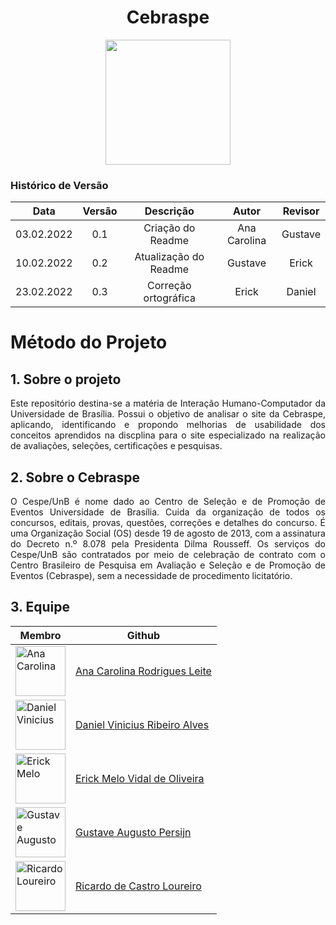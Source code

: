 <h1 align="center"> Cebraspe </h1>

<p align="center">
  <img width="200" src="https://user-images.githubusercontent.com/49570180/152347553-5572f49d-7442-4694-a847-179c1c14719e.png">
</p>

### Histórico de Versão


|    Data    | Versão |     Descrição      |    Autor     | Revisor |
| :--------: | :----: | :----------------: | :--------------: | :-----: |
| 03.02.2022 |  0.1   | Criação do Readme | Ana Carolina | Gustave |
| 10.02.2022 |  0.2   | Atualização do Readme | Gustave |  Erick  |
| 23.02.2022 |  0.3   | Correção ortográfica | Erick | Daniel |

# Método do Projeto

## 1. Sobre o projeto
<p style="text-align: justify;"> Este repositório destina-se a matéria de Interação Humano-Computador da Universidade de Brasília. Possui o objetivo de analisar o site da Cebraspe, aplicando, identificando e propondo melhorias de usabilidade dos conceitos aprendidos na discplina para o site especializado na realização de avaliações, seleções, certificações e pesquisas.
</p>

## 2. Sobre o Cebraspe
<p style="text-align: justify;"> O Cespe/UnB é nome dado ao Centro de Seleção e de Promoção de Eventos Universidade de Brasília. Cuida da organização de todos os concursos, editais, provas, questões, correções e detalhes do concurso. É uma Organização Social (OS) desde 19 de agosto de 2013, com a assinatura do Decreto n.º 8.078 pela Presidenta Dilma Rousseff. Os serviços do Cespe/UnB são contratados por meio de celebração de contrato com o Centro Brasileiro de Pesquisa em Avaliação e Seleção e de Promoção de Eventos (Cebraspe), sem a necessidade de procedimento licitatório.
</p>

## 3. Equipe

|  Membro | Github  |
| ------- |-------- |
| <img src="https://avatars.githubusercontent.com/u/49570180?v=4" width="80" title="Ana Carolina"> | [Ana Carolina Rodrigues Leite](https://github.com/AnaCarolinaRodriguesLeite) |
| <img src="https://avatars.githubusercontent.com/u/52768341?v=4" width="80" title="Daniel Vinicius"> | [Daniel Vinicius Ribeiro Alves](https://github.com/DanielViniciusAlves) |
| <img src="https://avatars.githubusercontent.com/u/48844857?v=4" width="80" title="Erick Melo"> | [Erick Melo Vidal de Oliveira](https://github.com/ErickMVdO)  |
| <img src="https://avatars.githubusercontent.com/u/56366957?v=4" width="80" title="Gustave Augusto"> | [Gustave Augusto Persijn](https://github.com/gpersijn)  |
| <img src="https://avatars.githubusercontent.com/u/83254747?v=4" width="80" title="Ricardo Loureiro"> | [Ricardo de Castro Loureiro](https://github.com/castroricardo1) |



